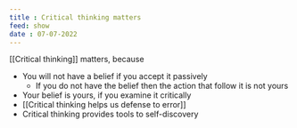 ```yaml
---
title : Critical thinking matters
feed: show
date : 07-07-2022 
---
```


[[Critical thinking]] matters, because

-   You will not have a belief if you accept it passively
    -   If you do not have the belief then the action that follow it is not yours
-   Your belief is yours, if you examine it critically
-   [[Critical thinking helps us defense to error]]
-   Critical thinking provides tools to self-discovery